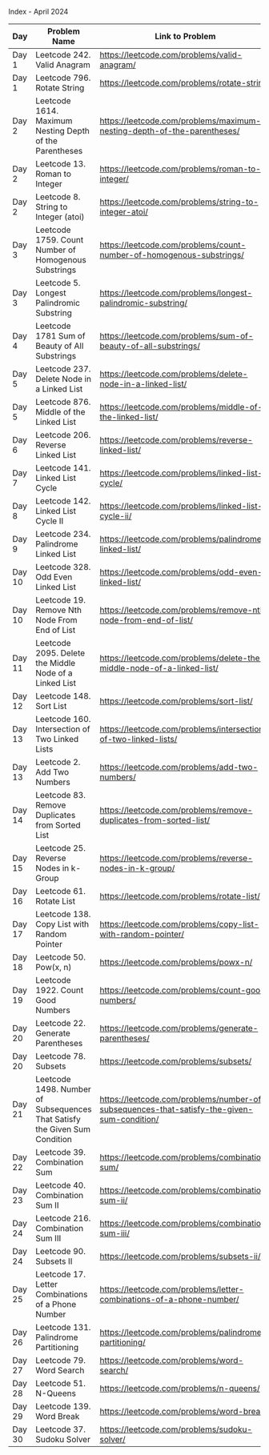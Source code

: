 Index - April 2024

| Day    | Problem Name                                                               | Link to Problem                                                                            | Notes |
| ------ | -------------------------------------------------------------------------- | ------------------------------------------------------------------------------------------ | ----- |
| Day 1  | Leetcode 242. Valid Anagram                                                | https://leetcode.com/problems/valid-anagram/                                               | -     |
| Day 1  | Leetcode 796. Rotate String                                                | https://leetcode.com/problems/rotate-string/                                               | -     |
| Day 2  | Leetcode 1614. Maximum Nesting Depth of the Parentheses                    | https://leetcode.com/problems/maximum-nesting-depth-of-the-parentheses/                    | -     |
| Day 2  | Leetcode 13. Roman to Integer                                              | https://leetcode.com/problems/roman-to-integer/                                            | -     |
| Day 2  | Leetcode 8. String to Integer (atoi)                                       | https://leetcode.com/problems/string-to-integer-atoi/                                      | -     |
| Day 3  | Leetcode 1759. Count Number of Homogenous Substrings                       | https://leetcode.com/problems/count-number-of-homogenous-substrings/                       | -     |
| Day 3  | Leetcode 5. Longest Palindromic Substring                                  | https://leetcode.com/problems/longest-palindromic-substring/                               | -     |
| Day 4  | Leetcode 1781 Sum of Beauty of All Substrings                              | https://leetcode.com/problems/sum-of-beauty-of-all-substrings/                             | -     |
| Day 5  | Leetcode 237. Delete Node in a Linked List                                 | https://leetcode.com/problems/delete-node-in-a-linked-list/                                | -     |
| Day 5  | Leetcode 876. Middle of the Linked List                                    | https://leetcode.com/problems/middle-of-the-linked-list/                                   | -     |
| Day 6  | Leetcode 206. Reverse Linked List                                          | https://leetcode.com/problems/reverse-linked-list/                                         | -     |
| Day 7  | Leetcode 141. Linked List Cycle                                            | https://leetcode.com/problems/linked-list-cycle/                                           | -     |
| Day 8  | Leetcode 142. Linked List Cycle II                                         | https://leetcode.com/problems/linked-list-cycle-ii/                                        | -     |
| Day 9  | Leetcode 234. Palindrome Linked List                                       | https://leetcode.com/problems/palindrome-linked-list/                                      | -     |
| Day 10 | Leetcode 328. Odd Even Linked List                                         | https://leetcode.com/problems/odd-even-linked-list/                                        | -     |
| Day 10 | Leetcode 19. Remove Nth Node From End of List                              | https://leetcode.com/problems/remove-nth-node-from-end-of-list/                            | -     |
| Day 11 | Leetcode 2095. Delete the Middle Node of a Linked List                     | https://leetcode.com/problems/delete-the-middle-node-of-a-linked-list/                     | -     |
| Day 12 | Leetcode 148. Sort List                                                    | https://leetcode.com/problems/sort-list/                                                   | -     |
| Day 13 | Leetcode 160. Intersection of Two Linked Lists                             | https://leetcode.com/problems/intersection-of-two-linked-lists/                            | -     |
| Day 13 | Leetcode 2. Add Two Numbers                                                | https://leetcode.com/problems/add-two-numbers/                                             | -     |
| Day 14 | Leetcode 83. Remove Duplicates from Sorted List                            | https://leetcode.com/problems/remove-duplicates-from-sorted-list/                          | -     |
| Day 15 | Leetcode 25. Reverse Nodes in k-Group                                      | https://leetcode.com/problems/reverse-nodes-in-k-group/                                    | -     |
| Day 16 | Leetcode 61. Rotate List                                                   | https://leetcode.com/problems/rotate-list/                                                 | -     |
| Day 17 | Leetcode 138. Copy List with Random Pointer                                | https://leetcode.com/problems/copy-list-with-random-pointer/                               | -     |
| Day 18 | Leetcode 50. Pow(x, n)                                                     | https://leetcode.com/problems/powx-n/                                                      | -     |
| Day 19 | Leetcode 1922. Count Good Numbers                                          | https://leetcode.com/problems/count-good-numbers/                                          | -     |
| Day 20 | Leetcode 22. Generate Parentheses                                          | https://leetcode.com/problems/generate-parentheses/                                        | -     |
| Day 20 | Leetcode 78. Subsets                                                       | https://leetcode.com/problems/subsets/                                                     | -     |
| Day 21 | Leetcode 1498. Number of Subsequences That Satisfy the Given Sum Condition | https://leetcode.com/problems/number-of-subsequences-that-satisfy-the-given-sum-condition/ | -     |
| Day 22 | Leetcode 39. Combination Sum                                               | https://leetcode.com/problems/combination-sum/                                             | -     |
| Day 23 | Leetcode 40. Combination Sum II                                            | https://leetcode.com/problems/combination-sum-ii/                                          | -     |
| Day 24 | Leetcode 216. Combination Sum III                                          | https://leetcode.com/problems/combination-sum-iii/                                         | -     |
| Day 24 | Leetcode 90. Subsets II                                                    | https://leetcode.com/problems/subsets-ii/                                                  | -     |
| Day 25 | Leetcode 17. Letter Combinations of a Phone Number                         | https://leetcode.com/problems/letter-combinations-of-a-phone-number/                       | -     |
| Day 26 | Leetcode 131. Palindrome Partitioning                                      | https://leetcode.com/problems/palindrome-partitioning/                                     | -     |
| Day 27 | Leetcode 79. Word Search                                                   | https://leetcode.com/problems/word-search/                                                 | -     |
| Day 28 | Leetcode 51. N-Queens                                                      | https://leetcode.com/problems/n-queens/                                                    | -     |
| Day 29 | Leetcode 139. Word Break                                                   | https://leetcode.com/problems/word-break/                                                  | -     |
| Day 30 | Leetcode 37. Sudoku Solver                                                 | https://leetcode.com/problems/sudoku-solver/                                               | -     |
